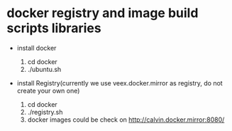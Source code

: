 # docker registry and image build scripts libraries

* install docker
    1. cd docker
    2. ./ubuntu.sh
    
* install Registry(currently we use veex.docker.mirror as registry, do not create your own one)
    1. cd docker
    2. ./registry.sh
    3. docker images could be check on http://calvin.docker.mirror:8080/
